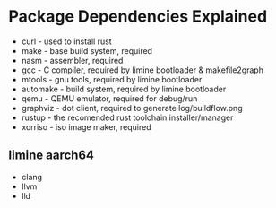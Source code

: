 # Package Dependencies Explained

- curl     - used to install rust <br>
- make     - base build system, required <br>
- nasm     - assembler, required <br>
- gcc      - C compiler, required by limine bootloader & makefile2graph <br>
- mtools   - gnu tools, required by limine bootloader <br>
- automake - build system, required by limine bootloader<br>
- qemu     - QEMU emulator, required for debug/run <br>
- graphviz - dot client, required to generate log/buildflow.png <br>
- rustup   - the recomended rust toolchain installer/manager <br>
- xorriso  - iso image maker, required <br>
## limine aarch64
- clang <br>   
- llvm <br>
- lld <br>

